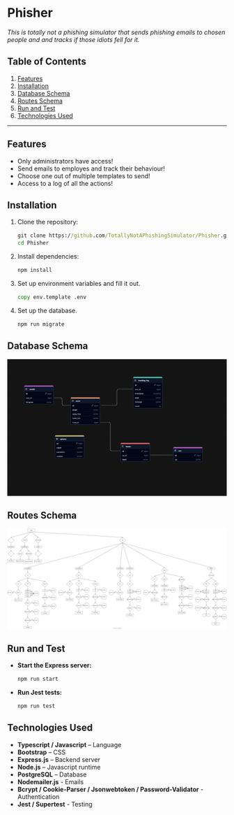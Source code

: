# **Phisher**

_This is totally not a phishing simulator that sends phishing emails to chosen people and and tracks if those idiots fell for it._

## **Table of Contents**

1. [Features](#features)
2. [Installation](#installation)
3. [Database Schema](#database-schema)
4. [Routes Schema](#routes-schema)
5. [Run and Test](#run-and-test)
6. [Technologies Used](#technologies-used)

---

## **Features**

- Only administrators have access!
- Send emails to employes and track their behaviour!
- Choose one out of multiple templates to send!
- Access to a log of all the actions!

## **Installation**

1. Clone the repository:

   ```cmd
   git clone https://github.com/TotallyNotAPhishingSimulator/Phisher.git
   cd Phisher
   ```

2. Install dependencies:

   ```cmd
   npm install
   ```

3. Set up environment variables and fill it out.

   ```cmd
   copy env.template .env
   ```

4. Set up the database.

   ```cmd
   npm run migrate
   ```

## **Database Schema**

![Database Schema](./config/database.png)

## **Routes Schema**

![Routes Schema](./controller/routes.svg)

## **Run and Test**

- **Start the Express server:**

  ```cmd
  npm run start
  ```

- **Run Jest tests:**

  ```cmd
  npm run test
  ```

## **Technologies Used**

- **Typescript / Javascript** – Language
- **Bootstrap** – CSS
- **Express.js** – Backend server
- **Node.js** – Javascript runtime
- **PostgreSQL** – Database
- **Nodemailer.js** - Emails
- **Bcrypt / Cookie-Parser / Jsonwebtoken / Password-Validator** - Authentication
- **Jest / Supertest** - Testing
